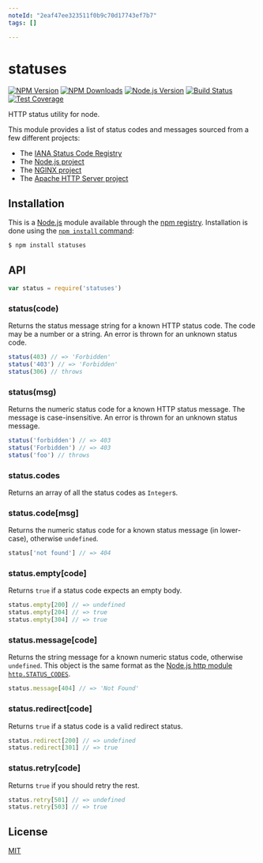 ```yaml
---
noteId: "2eaf47ee323511f0b9c70d17743ef7b7"
tags: []

---
```


# statuses

[![NPM Version][npm-version-image]][npm-url]
[![NPM Downloads][npm-downloads-image]][npm-url]
[![Node.js Version][node-version-image]][node-version-url]
[![Build Status][ci-image]][ci-url]
[![Test Coverage][coveralls-image]][coveralls-url]

HTTP status utility for node.

This module provides a list of status codes and messages sourced from
a few different projects:

  * The [IANA Status Code Registry](https://www.iana.org/assignments/http-status-codes/http-status-codes.xhtml)
  * The [Node.js project](https://nodejs.org/)
  * The [NGINX project](https://www.nginx.com/)
  * The [Apache HTTP Server project](https://httpd.apache.org/)

## Installation

This is a [Node.js](https://nodejs.org/en/) module available through the
[npm registry](https://www.npmjs.com/). Installation is done using the
[`npm install` command](https://docs.npmjs.com/getting-started/installing-npm-packages-locally):

```sh
$ npm install statuses
```

## API

<!-- eslint-disable no-unused-vars -->

```js
var status = require('statuses')
```

### status(code)

Returns the status message string for a known HTTP status code. The code
may be a number or a string. An error is thrown for an unknown status code.

<!-- eslint-disable no-undef -->

```js
status(403) // => 'Forbidden'
status('403') // => 'Forbidden'
status(306) // throws
```

### status(msg)

Returns the numeric status code for a known HTTP status message. The message
is case-insensitive. An error is thrown for an unknown status message.

<!-- eslint-disable no-undef -->

```js
status('forbidden') // => 403
status('Forbidden') // => 403
status('foo') // throws
```

### status.codes

Returns an array of all the status codes as `Integer`s.

### status.code[msg]

Returns the numeric status code for a known status message (in lower-case),
otherwise `undefined`.

<!-- eslint-disable no-undef, no-unused-expressions -->

```js
status['not found'] // => 404
```

### status.empty[code]

Returns `true` if a status code expects an empty body.

<!-- eslint-disable no-undef, no-unused-expressions -->

```js
status.empty[200] // => undefined
status.empty[204] // => true
status.empty[304] // => true
```

### status.message[code]

Returns the string message for a known numeric status code, otherwise
`undefined`. This object is the same format as the
[Node.js http module `http.STATUS_CODES`](https://nodejs.org/dist/latest/docs/api/http.html#http_http_status_codes).

<!-- eslint-disable no-undef, no-unused-expressions -->

```js
status.message[404] // => 'Not Found'
```

### status.redirect[code]

Returns `true` if a status code is a valid redirect status.

<!-- eslint-disable no-undef, no-unused-expressions -->

```js
status.redirect[200] // => undefined
status.redirect[301] // => true
```

### status.retry[code]

Returns `true` if you should retry the rest.

<!-- eslint-disable no-undef, no-unused-expressions -->

```js
status.retry[501] // => undefined
status.retry[503] // => true
```

## License

[MIT](LICENSE)

[ci-image]: https://badgen.net/github/checks/jshttp/statuses/master?label=ci
[ci-url]: https://github.com/jshttp/statuses/actions?query=workflow%3Aci
[coveralls-image]: https://badgen.net/coveralls/c/github/jshttp/statuses/master
[coveralls-url]: https://coveralls.io/r/jshttp/statuses?branch=master
[node-version-image]: https://badgen.net/npm/node/statuses
[node-version-url]: https://nodejs.org/en/download
[npm-downloads-image]: https://badgen.net/npm/dm/statuses
[npm-url]: https://npmjs.org/package/statuses
[npm-version-image]: https://badgen.net/npm/v/statuses
